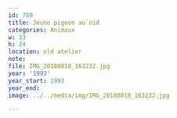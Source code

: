 ```yaml
---
id: 759
title: Jeune pigeon au nid
categories: Animaux
w: 33
h: 24
location: old atelier
note:
file: IMG_20180818_163232.jpg
year: '1993'
year_start: 1993
year_end:
image: ../../media/img/IMG_20180818_163232.jpg

---
```

